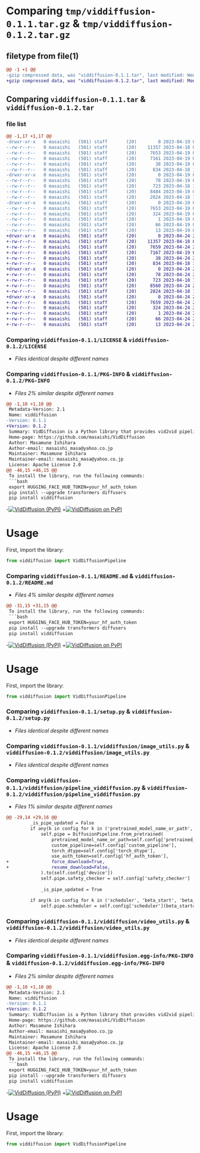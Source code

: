 # Comparing `tmp/viddiffusion-0.1.1.tar.gz` & `tmp/viddiffusion-0.1.2.tar.gz`

## filetype from file(1)

```diff
@@ -1 +1 @@
-gzip compressed data, was "viddiffusion-0.1.1.tar", last modified: Wed Apr 19 06:13:22 2023, max compression
+gzip compressed data, was "viddiffusion-0.1.2.tar", last modified: Mon Apr 24 22:40:55 2023, max compression
```

## Comparing `viddiffusion-0.1.1.tar` & `viddiffusion-0.1.2.tar`

### file list

```diff
@@ -1,17 +1,17 @@
-drwxr-xr-x   0 masaishi   (501) staff       (20)        0 2023-04-19 06:13:22.754214 viddiffusion-0.1.1/
--rw-r--r--   0 masaishi   (501) staff       (20)    11357 2023-04-18 02:31:33.000000 viddiffusion-0.1.1/LICENSE
--rw-r--r--   0 masaishi   (501) staff       (20)     7653 2023-04-19 06:13:22.754057 viddiffusion-0.1.1/PKG-INFO
--rw-r--r--   0 masaishi   (501) staff       (20)     7161 2023-04-19 06:12:03.000000 viddiffusion-0.1.1/README.md
--rw-r--r--   0 masaishi   (501) staff       (20)       38 2023-04-19 06:13:22.754265 viddiffusion-0.1.1/setup.cfg
--rw-r--r--   0 masaishi   (501) staff       (20)      834 2023-04-18 18:52:48.000000 viddiffusion-0.1.1/setup.py
-drwxr-xr-x   0 masaishi   (501) staff       (20)        0 2023-04-19 06:13:22.753104 viddiffusion-0.1.1/viddiffusion/
--rw-r--r--   0 masaishi   (501) staff       (20)       78 2023-04-19 06:13:05.000000 viddiffusion-0.1.1/viddiffusion/__init__.py
--rw-r--r--   0 masaishi   (501) staff       (20)      723 2023-04-18 18:31:45.000000 viddiffusion-0.1.1/viddiffusion/image_utils.py
--rw-r--r--   0 masaishi   (501) staff       (20)     8484 2023-04-19 03:58:47.000000 viddiffusion-0.1.1/viddiffusion/pipeline_viddiffusion.py
--rw-r--r--   0 masaishi   (501) staff       (20)     2824 2023-04-18 18:32:08.000000 viddiffusion-0.1.1/viddiffusion/video_utils.py
-drwxr-xr-x   0 masaishi   (501) staff       (20)        0 2023-04-19 06:13:22.753825 viddiffusion-0.1.1/viddiffusion.egg-info/
--rw-r--r--   0 masaishi   (501) staff       (20)     7653 2023-04-19 06:13:22.000000 viddiffusion-0.1.1/viddiffusion.egg-info/PKG-INFO
--rw-r--r--   0 masaishi   (501) staff       (20)      324 2023-04-19 06:13:22.000000 viddiffusion-0.1.1/viddiffusion.egg-info/SOURCES.txt
--rw-r--r--   0 masaishi   (501) staff       (20)        1 2023-04-19 06:13:22.000000 viddiffusion-0.1.1/viddiffusion.egg-info/dependency_links.txt
--rw-r--r--   0 masaishi   (501) staff       (20)       66 2023-04-19 06:13:22.000000 viddiffusion-0.1.1/viddiffusion.egg-info/requires.txt
--rw-r--r--   0 masaishi   (501) staff       (20)       13 2023-04-19 06:13:22.000000 viddiffusion-0.1.1/viddiffusion.egg-info/top_level.txt
+drwxr-xr-x   0 masaishi   (501) staff       (20)        0 2023-04-24 22:40:55.707000 viddiffusion-0.1.2/
+-rw-r--r--   0 masaishi   (501) staff       (20)    11357 2023-04-18 02:31:33.000000 viddiffusion-0.1.2/LICENSE
+-rw-r--r--   0 masaishi   (501) staff       (20)     7659 2023-04-24 22:40:55.706885 viddiffusion-0.1.2/PKG-INFO
+-rw-r--r--   0 masaishi   (501) staff       (20)     7167 2023-04-19 06:17:36.000000 viddiffusion-0.1.2/README.md
+-rw-r--r--   0 masaishi   (501) staff       (20)       38 2023-04-24 22:40:55.707039 viddiffusion-0.1.2/setup.cfg
+-rw-r--r--   0 masaishi   (501) staff       (20)      834 2023-04-18 18:52:48.000000 viddiffusion-0.1.2/setup.py
+drwxr-xr-x   0 masaishi   (501) staff       (20)        0 2023-04-24 22:40:55.706041 viddiffusion-0.1.2/viddiffusion/
+-rw-r--r--   0 masaishi   (501) staff       (20)       78 2023-04-24 22:38:39.000000 viddiffusion-0.1.2/viddiffusion/__init__.py
+-rw-r--r--   0 masaishi   (501) staff       (20)      723 2023-04-18 18:31:45.000000 viddiffusion-0.1.2/viddiffusion/image_utils.py
+-rw-r--r--   0 masaishi   (501) staff       (20)     8560 2023-04-24 22:38:12.000000 viddiffusion-0.1.2/viddiffusion/pipeline_viddiffusion.py
+-rw-r--r--   0 masaishi   (501) staff       (20)     2824 2023-04-18 18:32:08.000000 viddiffusion-0.1.2/viddiffusion/video_utils.py
+drwxr-xr-x   0 masaishi   (501) staff       (20)        0 2023-04-24 22:40:55.706701 viddiffusion-0.1.2/viddiffusion.egg-info/
+-rw-r--r--   0 masaishi   (501) staff       (20)     7659 2023-04-24 22:40:55.000000 viddiffusion-0.1.2/viddiffusion.egg-info/PKG-INFO
+-rw-r--r--   0 masaishi   (501) staff       (20)      324 2023-04-24 22:40:55.000000 viddiffusion-0.1.2/viddiffusion.egg-info/SOURCES.txt
+-rw-r--r--   0 masaishi   (501) staff       (20)        1 2023-04-24 22:40:55.000000 viddiffusion-0.1.2/viddiffusion.egg-info/dependency_links.txt
+-rw-r--r--   0 masaishi   (501) staff       (20)       66 2023-04-24 22:40:55.000000 viddiffusion-0.1.2/viddiffusion.egg-info/requires.txt
+-rw-r--r--   0 masaishi   (501) staff       (20)       13 2023-04-24 22:40:55.000000 viddiffusion-0.1.2/viddiffusion.egg-info/top_level.txt
```

### Comparing `viddiffusion-0.1.1/LICENSE` & `viddiffusion-0.1.2/LICENSE`

 * *Files identical despite different names*

### Comparing `viddiffusion-0.1.1/PKG-INFO` & `viddiffusion-0.1.2/PKG-INFO`

 * *Files 2% similar despite different names*

```diff
@@ -1,10 +1,10 @@
 Metadata-Version: 2.1
 Name: viddiffusion
-Version: 0.1.1
+Version: 0.1.2
 Summary: VidDiffusion is a Python library that provides vid2vid pipeline by using Hugging Face's `diffusers`.
 Home-page: https://github.com/masaishi/VidDiffusion
 Author: Masamune Ishihara
 Author-email: masaishi_masa@yahoo.co.jp
 Maintainer: Masamune Ishihara
 Maintainer-email: masaishi_masa@yahoo.co.jp
 License: Apache License 2.0
@@ -46,15 +46,15 @@
 To install the library, run the following commands:
 ```bash
 export HUGGING_FACE_HUB_TOKEN=your_hf_auth_token
 pip install --upgrade transformers diffusers
 pip install viddiffusion
 ```
 
-[![VidDiffusion (PyPI)](https://badge.fury.io/py/viddiffusion.svg)](https://badge.fury.io/py/viddiffusion)
+[![VidDiffusion on PyPI](https://img.shields.io/pypi/v/viddiffusion.svg)](https://pypi.org/project/viddiffusion)
 
 
 # Usage
 
 First, import the library:
 ```python	
 from viddiffusion import VidDiffusionPipeline
```

### Comparing `viddiffusion-0.1.1/README.md` & `viddiffusion-0.1.2/README.md`

 * *Files 4% similar despite different names*

```diff
@@ -31,15 +31,15 @@
 To install the library, run the following commands:
 ```bash
 export HUGGING_FACE_HUB_TOKEN=your_hf_auth_token
 pip install --upgrade transformers diffusers
 pip install viddiffusion
 ```
 
-[![VidDiffusion (PyPI)](https://badge.fury.io/py/viddiffusion.svg)](https://badge.fury.io/py/viddiffusion)
+[![VidDiffusion on PyPI](https://img.shields.io/pypi/v/viddiffusion.svg)](https://pypi.org/project/viddiffusion)
 
 
 # Usage
 
 First, import the library:
 ```python	
 from viddiffusion import VidDiffusionPipeline
```

### Comparing `viddiffusion-0.1.1/setup.py` & `viddiffusion-0.1.2/setup.py`

 * *Files identical despite different names*

### Comparing `viddiffusion-0.1.1/viddiffusion/image_utils.py` & `viddiffusion-0.1.2/viddiffusion/image_utils.py`

 * *Files identical despite different names*

### Comparing `viddiffusion-0.1.1/viddiffusion/pipeline_viddiffusion.py` & `viddiffusion-0.1.2/viddiffusion/pipeline_viddiffusion.py`

 * *Files 1% similar despite different names*

```diff
@@ -29,14 +29,16 @@
         _is_pipe_updated = False
         if any(k in config for k in ('pretrained_model_name_or_path', 'custom_pipeline', 'torch_dtype', 'hf_auth_token')):
             self.pipe = DiffusionPipeline.from_pretrained(
                 pretrained_model_name_or_path=self.config['pretrained_model_name_or_path'],
                 custom_pipeline=self.config['custom_pipeline'],
                 torch_dtype=self.config['torch_dtype'],
                 use_auth_token=self.config['hf_auth_token'],
+                force_download=True,
+                resume_download=False,
             ).to(self.config['device'])
             self.pipe.safety_checker = self.config['safety_checker']
 
             _is_pipe_updated = True
         
         if any(k in config for k in ('scheduler', 'beta_start', 'beta_end', 'num_train_timesteps')) or _is_pipe_updated:
             self.pipe.scheduler = self.config['scheduler'](beta_start=self.config['beta_start'], beta_end=self.config['beta_end'], num_train_timesteps=self.config['num_train_timesteps'])
```

### Comparing `viddiffusion-0.1.1/viddiffusion/video_utils.py` & `viddiffusion-0.1.2/viddiffusion/video_utils.py`

 * *Files identical despite different names*

### Comparing `viddiffusion-0.1.1/viddiffusion.egg-info/PKG-INFO` & `viddiffusion-0.1.2/viddiffusion.egg-info/PKG-INFO`

 * *Files 2% similar despite different names*

```diff
@@ -1,10 +1,10 @@
 Metadata-Version: 2.1
 Name: viddiffusion
-Version: 0.1.1
+Version: 0.1.2
 Summary: VidDiffusion is a Python library that provides vid2vid pipeline by using Hugging Face's `diffusers`.
 Home-page: https://github.com/masaishi/VidDiffusion
 Author: Masamune Ishihara
 Author-email: masaishi_masa@yahoo.co.jp
 Maintainer: Masamune Ishihara
 Maintainer-email: masaishi_masa@yahoo.co.jp
 License: Apache License 2.0
@@ -46,15 +46,15 @@
 To install the library, run the following commands:
 ```bash
 export HUGGING_FACE_HUB_TOKEN=your_hf_auth_token
 pip install --upgrade transformers diffusers
 pip install viddiffusion
 ```
 
-[![VidDiffusion (PyPI)](https://badge.fury.io/py/viddiffusion.svg)](https://badge.fury.io/py/viddiffusion)
+[![VidDiffusion on PyPI](https://img.shields.io/pypi/v/viddiffusion.svg)](https://pypi.org/project/viddiffusion)
 
 
 # Usage
 
 First, import the library:
 ```python	
 from viddiffusion import VidDiffusionPipeline
```

